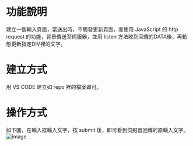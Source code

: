 # 功能說明
建立一個輸入頁面，當送出時，不觸發更新頁面，而使用 JavaScript 的 http request 的功能，背景傳送至伺服器，並用 listen 方法收到回傳的DATA後，再動態更新指定DIV裡的文字。

# 建立方式
用  VS CODE 建立如 repo 裡的檔案即可。

# 操作方式
如下圖，在輸入框輸入文字，按 submit 後，即可看到伺服器回傳的原輸入文字。
![image]()
